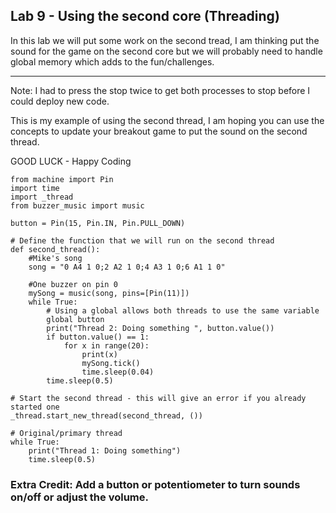 ## Lab 9 - Using the second core (Threading) 

In this lab we will put some work on the second tread, I am thinking put the sound for the game on the second core but we will probably need to handle global memory which adds to the fun/challenges.

---

Note: I had to press the stop twice to get both processes to stop before I could deploy new code. 

This is my example of using the second thread, I am hoping you can use the concepts to update your breakout game to put the sound on the second thread.  

GOOD LUCK - Happy Coding

```
from machine import Pin
import time 
import _thread
from buzzer_music import music

button = Pin(15, Pin.IN, Pin.PULL_DOWN)

# Define the function that we will run on the second thread
def second_thread():
    #Mike's song 
    song = "0 A4 1 0;2 A2 1 0;4 A3 1 0;6 A1 1 0"

    #One buzzer on pin 0
    mySong = music(song, pins=[Pin(11)])
    while True:
        # Using a global allows both threads to use the same variable
        global button
        print("Thread 2: Doing something ", button.value())
        if button.value() == 1:
            for x in range(20):
                print(x)
                mySong.tick()
                time.sleep(0.04)
        time.sleep(0.5)
   
# Start the second thread - this will give an error if you already started one   
_thread.start_new_thread(second_thread, ())        

# Original/primary thread
while True:
    print("Thread 1: Doing something")
    time.sleep(0.5)
```


### Extra Credit:  Add a button or potentiometer to turn sounds on/off or adjust the volume. 
